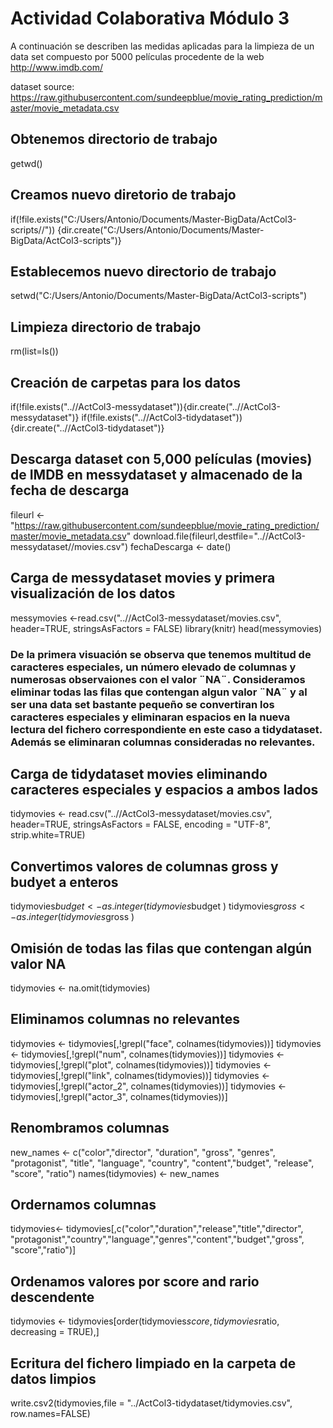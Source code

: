 # Actividad Colaborativa Módulo 3

A continuación se describen las medidas aplicadas para la limpieza de un data set compuesto por 5000 películas procedente de la web http://www.imdb.com/

dataset source: https://raw.githubusercontent.com/sundeepblue/movie_rating_prediction/master/movie_metadata.csv

## Obtenemos directorio de trabajo
getwd()

## Creamos nuevo diretorio de trabajo
if(!file.exists("C:/Users/Antonio/Documents/Master-BigData/ActCol3-scripts//"))
{dir.create("C:/Users/Antonio/Documents/Master-BigData/ActCol3-scripts")}

## Establecemos nuevo directorio de trabajo
setwd("C:/Users/Antonio/Documents/Master-BigData/ActCol3-scripts")

## Limpieza directorio de trabajo
rm(list=ls())

## Creación de carpetas para los datos
if(!file.exists("..//ActCol3-messydataset")){dir.create("..//ActCol3-messydataset")}
if(!file.exists("..//ActCol3-tidydataset")){dir.create("..//ActCol3-tidydataset")}

## Descarga dataset con 5,000 películas (movies) de IMDB en messydataset y almacenado de la fecha de descarga
fileurl <-"https://raw.githubusercontent.com/sundeepblue/movie_rating_prediction/master/movie_metadata.csv"
download.file(fileurl,destfile="..//ActCol3-messydataset//movies.csv")
fechaDescarga <- date()

## Carga de messydataset movies y primera visualización de los datos
messymovies <-read.csv("..//ActCol3-messydataset/movies.csv", header=TRUE, stringsAsFactors = FALSE)
library(knitr)
head(messymovies)

### De la primera visuación se observa que tenemos multitud de caracteres especiales, un número elevado de columnas y numerosas observaiones con el valor ¨NA¨. Consideramos eliminar todas las filas que contengan algun valor ¨NA¨ y al ser una data set bastante pequeño se convertiran los caracteres especiales y eliminaran espacios en la nueva lectura del fichero correspondiente en este caso a tidydataset. Además se eliminaran columnas consideradas no relevantes.

## Carga de tidydataset movies eliminando caracteres especiales y espacios a ambos lados
tidymovies <- read.csv("..//ActCol3-messydataset/movies.csv", header=TRUE, 
                       stringsAsFactors = FALSE, encoding = "UTF-8", strip.white=TRUE)

## Convertimos valores de columnas gross y budyet a enteros
tidymovies$budget <- as.integer(tidymovies$budget )
tidymovies$gross <- as.integer(tidymovies$gross )

## Omisión de todas las filas que contengan algún valor NA
tidymovies <- na.omit(tidymovies)

## Eliminamos columnas no relevantes 
tidymovies <- tidymovies[,!grepl("face", colnames(tidymovies))]
tidymovies <- tidymovies[,!grepl("num", colnames(tidymovies))]
tidymovies <- tidymovies[,!grepl("plot", colnames(tidymovies))]
tidymovies <- tidymovies[,!grepl("link", colnames(tidymovies))]
tidymovies <- tidymovies[,!grepl("actor_2", colnames(tidymovies))]
tidymovies <- tidymovies[,!grepl("actor_3", colnames(tidymovies))]

## Renombramos columnas
new_names <- c("color","director", "duration", "gross", "genres", "protagonist",
               "title", "language", "country", "content","budget", "release", "score", "ratio")
names(tidymovies) <- new_names

## Ordernamos columnas
tidymovies<- tidymovies[,c("color","duration","release","title","director",
                           "protagonist","country","language","genres","content","budget","gross",
                           "score","ratio")]

## Ordenamos valores por score and rario descendente
tidymovies <- tidymovies[order(tidymovies$score,tidymovies$ratio, decreasing = TRUE),]

## Ecritura del fichero limpiado en la carpeta de datos limpios
write.csv2(tidymovies,file = "../ActCol3-tidydataset/tidymovies.csv", row.names=FALSE)
